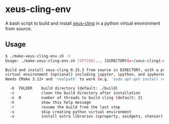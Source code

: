 # xeus-cling-env
A bash script to build and install [xeus-cling](https://github.com/jupyter-xeus/xeus-cling) in a python virtual environment from source.

## Usage

```bash
$ ./make-xeus-cling-env.sh -h
Usage: ./make-xeus-cling-env.sh [OPTION]... [DIRECTORY(=~/xeus-cling(-env))]

Build and install xeus-cling 0.15.3 from source in DIRECTORY, with a python
virtual environment (optional) including jupyter, ipython, and ipykernel.
Needs CMake 3.12+ and 'realpath' to work (e.g. 'sudo apt-get install realpath').

  -b  FOLDER    build directory (default: ./build)
  -c            clean the build directory after installation
  -n  N         number of threads to build cling (default: 2)
  -h            show this help message
  -r            resume the build from the last step
  -s            skip creating python virtual environment
  -x            install extra libraries (xproperty, xwidgets, xtensor)
```
